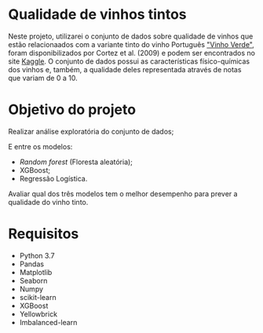# Qualidade de vinhos tintos
Neste projeto, utilizarei o conjunto de dados sobre qualidade de vinhos que estão relacionaados com a variante tinto do vinho Português ["Vinho Verde"](https://www.vinhoverde.pt), foram disponibilizados por Cortez et al. (2009) e podem ser encontrados no site [Kaggle](https://www.kaggle.com/uciml/red-wine-quality-cortez-et-al-2009). O conjunto de dados possui as características físico-químicas dos vinhos e, também, a qualidade deles representada através de notas que variam de 0 a 10.

# Objetivo do projeto
Realizar análise exploratória do conjunto de dados;

E entre os modelos:
- *Random forest* (Floresta aleatória);
- XGBoost;
- Regressão Logística.

Avaliar qual dos três modelos tem o melhor desempenho para prever a qualidade do vinho tinto.

# Requisitos
- Python 3.7
- Pandas
- Matplotlib
- Seaborn
- Numpy
- scikit-learn
- XGBoost
- Yellowbrick
- Imbalanced-learn